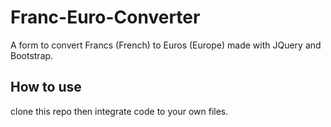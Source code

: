 # Franc-Euro-Converter
A form to convert Francs (French) to Euros (Europe) made with JQuery and Bootstrap.

## How to use
clone this repo then integrate code to your own files.
